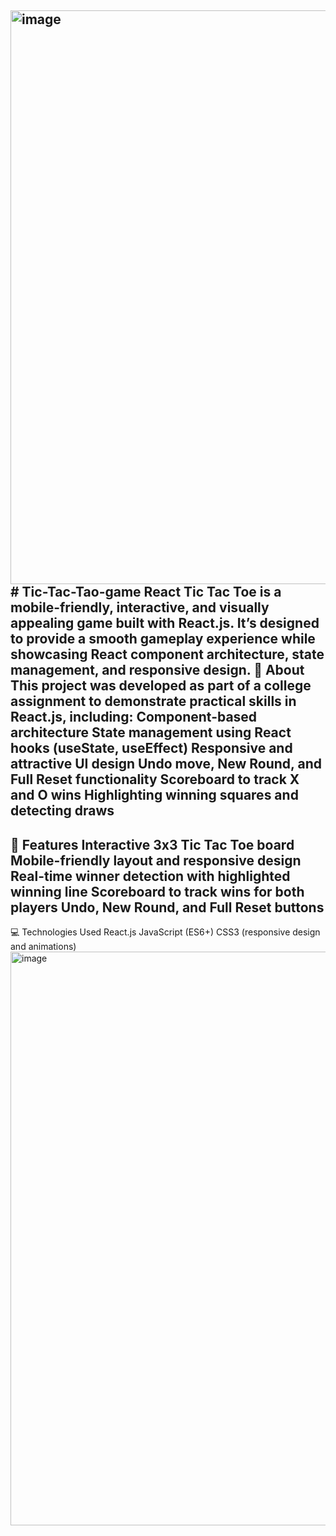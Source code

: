 <img width="1909" height="918" alt="image" src="https://github.com/user-attachments/assets/24062800-10a1-44dc-8d88-0e0dd9a72417" /># Tic-Tac-Tao-game
React Tic Tac Toe is a mobile-friendly, interactive, and visually appealing game built with React.js. It’s designed to provide a smooth gameplay experience while showcasing React component architecture, state management, and responsive design.
📝 About
This project was developed as part of a college assignment to demonstrate practical skills in React.js, including:
Component-based architecture
State management using React hooks (useState, useEffect)
Responsive and attractive UI design
Undo move, New Round, and Full Reset functionality
Scoreboard to track X and O wins
Highlighting winning squares and detecting draws
---------------------------------------------------------------------------------------
🚀 Features
Interactive 3x3 Tic Tac Toe board
Mobile-friendly layout and responsive design
Real-time winner detection with highlighted winning line
Scoreboard to track wins for both players
Undo, New Round, and Full Reset buttons
---------------------------------------------------------------------------------------
💻 Technologies Used
React.js
JavaScript (ES6+)
CSS3 (responsive design and animations)
<img width="1909" height="918" alt="image" src="https://github.com/user-attachments/assets/314428b8-a3e6-45dd-a94a-30a7e4795ca6" />
